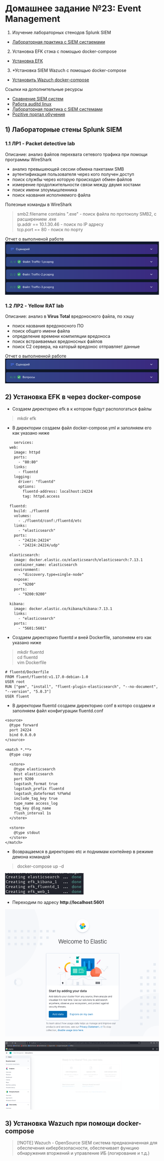 # Домашнее задание №23: Event Management  

1) Изучение лабораторных стенодов Splunk SIEM   
- [Лабораторная практика c SIEM систаемами](https://cyberdefenders.org/)  
2) Установка EFK стэка с помощью docker-compose  
- [Установка EFK](https://docs.fluentd.org/container-deployment/docker-compose)  
3) *Установка SIEM Wazuch с помощью docker-compose  
- [Установить Wazuch docker-compose](https://documentation.wazuh.com/current/deployment-options/docker/docker-installation.html)  

Ссылки на дополнительные ресурсы  
- [Сравнение SIEM систем](https://www.anti-malware.ru/compare/SIEM-systems)  
- [Работа auditd linux](https://www.redhat.com/sysadmin/configure-linux-auditing-auditd)  
- [Лабораторная практика с SIEM системами](https://cyberdefenders.org/)  
- [Pozitive портал обучения](https://lms.edu.ptsecurity.com/)  

## 1) Лабораторные стены Splunk SIEM
### 1.1 ЛР1 - Packet detective lab  
Описание: анализ файлов перехвата сетевого трафика при помощи программы WireShark
- анализ превышеющей сессии обмена пакетами SMB  
- аутентификация пользователя через кого получен доступ  
- поиск службы через которую происходил обмен файлов  
- измерение продолжительности связи между двумя хостами  
- поиск имени злоумышленника  
- поиск названия исполняемого файла  

Полезные команды в WireShark  
>smb2.filename contains ".exe" - поиск файла по протоколу SMB2, c расширением .exe  
ip.addr == 10.1.30.46 - поиск по IP адресу  
tcp.port == 80 - поиск по порту  

Отчет о выполненой работе  
![Lab_1](https://github.com/StsiapanSikorsky/Cybersecurity_TMScourse/blob/main/Task_23/img/Lab_1.png)  


### 1.2 ЛР2 - Yellow RAT lab  
Описание: анализ в **Virus Total** вредоносного файла, по хэшу  
- поиск названия вредоносного ПО  
- поиск общего имени файла  
- определение времени компиляции вредоноса  
- поиск встраиваемых вредоносных файлов  
- поиск С2 сервера, на каторый вредонос отправляет данные  

Отчет о выполненной работе  
![Lab_2](https://github.com/StsiapanSikorsky/Cybersecurity_TMScourse/blob/main/Task_23/img/Lab_2.png)  

## 2) Установка EFK в через docker-compose  
- Создаем директорию efk в к котором будут распологаться файлы  

>mkdir efk  

- В директории создаем файл docker-compose.yml и заполняем его как указано ниже  

```
    services:
  web:
    image: httpd
    ports:
      - "80:80"
    links:
      - fluentd
    logging:
      driver: "fluentd"
      options:
        fluentd-address: localhost:24224
        tag: httpd.access

  fluentd:
    build: ./fluentd
    volumes:
      - ./fluentd/conf:/fluentd/etc
    links:
      - "elasticsearch"
    ports:
      - "24224:24224"
      - "24224:24224/udp"

  elasticsearch:
    image: docker.elastic.co/elasticsearch/elasticsearch:7.13.1
    container_name: elasticsearch
    environment:
      - "discovery.type=single-node"
    expose:
      - "9200"
    ports:
      - "9200:9200"

  kibana:
    image: docker.elastic.co/kibana/kibana:7.13.1
    links:
      - "elasticsearch"
    ports:
      - "5601:5601"
```

- Создаем директорию fluentd и вней Dockerfile, заполняем его как указано ниже  

>mkdir fluentd  
cd fluentd  
vim Dockerfile  

```
# fluentd/Dockerfile
FROM fluent/fluentd:v1.17.0-debian-1.0
USER root
RUN ["gem", "install", "fluent-plugin-elasticsearch", "--no-document", "--version", "5.0.3"]
USER fluent 
```

- В директории fluentd создаем директорию conf в которо создаем и заполняем файл конфигурации fluentd.conf  

```
<source>
  @type forward
  port 24224
  bind 0.0.0.0
</source>

<match *.**>
  @type copy

  <store>
    @type elasticsearch
    host elasticsearch
    port 9200
    logstash_format true
    logstash_prefix fluentd
    logstash_dateformat %Y%m%d
    include_tag_key true
    type_name access_log
    tag_key @log_name
    flush_interval 1s
  </store>

  <store>
    @type stdout
  </store>
</match>
```

- Возвращаемся в директорию etc и поднимам контейнер в режиме демона командой  

>docker-compose up -d  

![EFK_4](https://github.com/StsiapanSikorsky/Cybersecurity_TMScourse/blob/main/Task_23/img/EFK_4.png)  

- Переходим по адресу **http://localhost:5601**  

![EFK_5](https://github.com/StsiapanSikorsky/Cybersecurity_TMScourse/blob/main/Task_23/img/EFK_5.png)  

![EFK_6](https://github.com/StsiapanSikorsky/Cybersecurity_TMScourse/blob/main/Task_23/img/EFK_6.png)  


## 3) Установка Wazuch при помощи docker-compose  
>[!NOTE] Wazuch - OpenSource SIEM система предназначенная для обеспечения кибербезопасности, обеспечивает функцию обнаружения вторжений и управление ИБ (логирование и т.д.)



